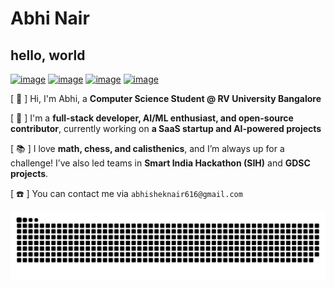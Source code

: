 # Abhi Nair
## hello, world

[![image](https://img.shields.io/badge/website-000000?style=for-the-badge&logo=About.me&logoColor=white)](https://github.com/hea7hen) [![image](https://img.shields.io/badge/LinkedIn-0077B5?style=for-the-badge&logo=linkedin&logoColor=white)]([https://www.linkedin.com/in/](https://www.linkedin.com/in/abhishek-nair-302235211/)) [![image](https://img.shields.io/badge/Gmail-D14836?style=for-the-badge&logo=gmail&logoColor=white)](mailto:abhisheknair616@gmail.com) [![image](https://img.shields.io/badge/GitHub-363636?style=for-the-badge&logo=github&logoColor=white)](https://github.com/hea7hen)

[ :wave: ] Hi, I'm Abhi, a **Computer Science Student @ RV University Bangalore**

[ :rocket: ] I'm a **full-stack developer, AI/ML enthusiast, and open-source contributor**, currently working on **a SaaS startup and AI-powered projects**

[ :books: ] I love **math, chess, and calisthenics**, and I’m always up for a challenge! I’ve also led teams in **Smart India Hackathon (SIH)** and **GDSC projects**.

[ :phone: ] You can contact me via `abhisheknair616@gmail.com`

<picture>
  <source media="(prefers-color-scheme: dark)" srcset="https://raw.githubusercontent.com/platane/snk/output/github-contribution-grid-snake-dark.svg">
  <source media="(prefers-color-scheme: light)" srcset="https://raw.githubusercontent.com/platane/snk/output/github-contribution-grid-snake.svg">
  <img alt="github contribution grid snake animation" src="https://raw.githubusercontent.com/platane/snk/output/github-contribution-grid-snake.svg">
</picture>
